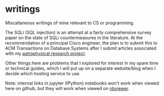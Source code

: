 # writings

Miscallaneous writings of mine relevant to CS or programming.

The SQLi (SQL injection) is an attempt at a fairly comprehensive survey paper on the state of SQLi countermeasures in the literature. At the recommendation of a principal Cisco engineer, the plan is to submit this to ACM Transactions on Database Systems after I submit articles associated with my [astrophysical research project](https://github.com/Eli-mas/ResearchProject-RamPressure-EM-JK).

Other things here are problems that I explored for interest in my spare time or technical guides, which I will put up on a separate website/blog when I decide which hosting service to use.

Note: internal links in jupyter (IPython) notebooks won't work when viewed here on github, but they will work when viewed on [nbviewer](https://nbviewer.jupyter.org/).